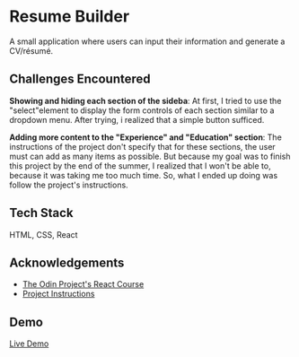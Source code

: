 # Resume Builder

A small application where users can input their information and generate a CV/résumé.

## Challenges Encountered

**Showing and hiding each section of the sideba**: At first, I tried to use the "select"element to display the form controls of each section similar to a dropdown menu. After trying, i realized that a simple button sufficed.

**Adding more content to the "Experience" and "Education" section**: The instructions of the project don't specify that for these sections, the user must can add as many items as possible. But because my goal was to finish this project by the end of the summer, I realized that I won't be able to, because it was taking me too much time. So, what I ended up doing was follow the project's instructions.

## Tech Stack

HTML, CSS, React

## Acknowledgements

- [The Odin Project's React Course](https://www.theodinproject.com/paths/full-stack-javascript/courses/react)
- [Project Instructions](https://www.theodinproject.com/lessons/node-path-react-new-cv-application)

## Demo

[Live Demo](https://6887d99b2ec4aa7812cda53c--clinquant-figolla-583e4d.netlify.app/)

